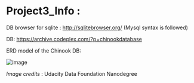 # Project3_Info :
DB browser for sqlite : http://sqlitebrowser.org/ (Mysql syntax is followed)

DB: https://archive.codeplex.com/?p=chinookdatabase

ERD model of the Chinook DB: 

![image](https://user-images.githubusercontent.com/36688218/47267105-b2e72380-d55c-11e8-97ca-4fa62819294e.png)

_Image credits_ : Udacity Data Foundation Nanodegree 

